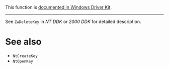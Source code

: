 This function is [documented in Windows Driver Kit](https://learn.microsoft.com/en-us/windows-hardware/drivers/ddi/wdm/nf-wdm-zwdeletekey).

---

See `ZwDeleteKey` in *NT DDK* or *2000 DDK* for detailed description.

# See also

* `NtCreateKey`
* `NtOpenKey`
